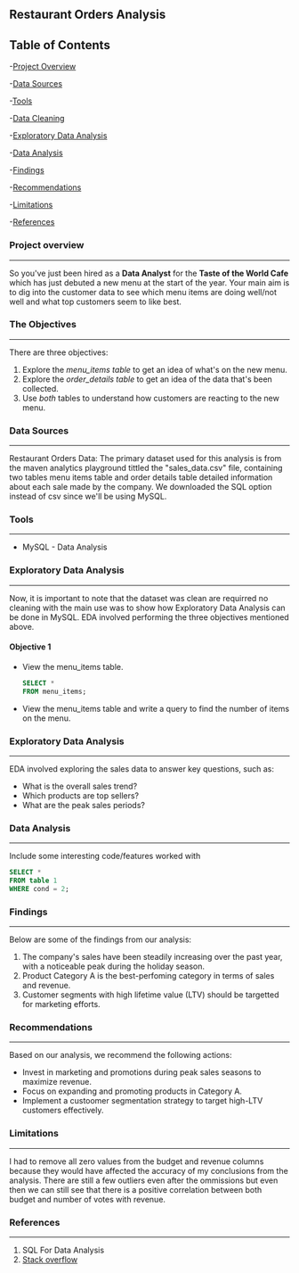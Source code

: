 ## Restaurant Orders Analysis

## Table of Contents

-[Project Overview](#project-overview)

-[Data Sources](#data-sources)

-[Tools](#tools)

-[Data Cleaning](#data-cleaning)

-[Exploratory Data Analysis](#exploratory-data-analysis)

-[Data Analysis](#data-analysis)

-[Findings](#findings)

-[Recommendations](#recommendations)

-[Limitations](#limitations)

-[References](#references)


### Project overview
---

So you've just been hired as a **Data Analyst** for the **Taste of the World Cafe** which has just debuted a new menu at the start of the year. Your main aim is to dig into the customer data to see which menu items are doing well/not well and what top customers seem to like best.

### The Objectives
---

There are three objectives:
1. Explore the *menu_items table* to get an idea of what's on the new menu.
2. Explore the *order_details table* to get an idea of the data that's been collected.
3. Use *both* tables to understand how customers are reacting to the new menu.

### Data Sources
---

Restaurant Orders Data: The primary dataset used for this analysis is from the maven analytics playground  tittled the "sales_data.csv" file, containing two tables menu items table and order details table detailed information about each sale made by the company. We downloaded the SQL option instead of csv since we'll be using MySQL.

### Tools
---

- MySQL - Data Analysis
  
### Exploratory Data Analysis
---

Now, it is important to note that the dataset was clean are requirred no cleaning with the main use was to show how Exploratory Data Analysis can be done in MySQL.
EDA involved performing the three objectives mentioned above. 

#### Objective 1

- View the menu_items table.

  ``` SQL
  SELECT *
  FROM menu_items;
  
- View the menu_items table and write a query to find the number of items on the menu.


### Exploratory Data Analysis
---

EDA involved exploring the sales data to answer key questions, such as:

- What is the overall sales trend?
- Which products are top sellers?
- What are the peak sales periods?

### Data Analysis
---

Include some interesting code/features worked with

``` SQL
SELECT *
FROM table 1
WHERE cond = 2;
```

### Findings
---

Below are some of the findings from our analysis:
1. The company's sales have been steadily increasing over the past year, with a noticeable peak during the holiday season.
2. Product Category A is the best-perfoming category in terms of sales and revenue.
3. Customer segments with high lifetime value (LTV) should be targetted for marketing efforts.

### Recommendations
---

Based on our analysis, we recommend the following actions:
- Invest in marketing and promotions during peak sales seasons to maximize revenue.
- Focus on expanding and promoting products in Category A.
- Implement a custoomer segmentation strategy to target high-LTV customers effectively.

### Limitations
---

I had to remove all zero values from the budget and revenue columns because they would have affected the accuracy of my conclusions from the analysis. There are still a few outliers even after the ommissions but even then we can still see that there is a positive correlation between both budget and number of votes with revenue.

### References
---

1. SQL For Data Analysis
2. [Stack overflow](https:https//stack.com)
